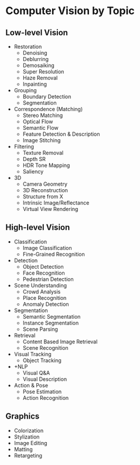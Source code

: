 # Computer Vision by Topic

## Low-level Vision

- Restoration
  - Denoising
  - Deblurring
  - Demosaiking
  - Super Resolution
  - Haze Removal
  - Inpainting
- Grouping
  - Boundary Detection
  - Segmentation
- Correspondence (Matching)
  - Stereo Matching
  - Optical Flow
  - Semantic Flow
  - Feature Detection & Description
  - Image Stitching
- Filtering
  - Texture Removal
  - Depth SR
  - HDR Tone Mapping
  - Saliency
- 3D
  - Camera Geometry
  - 3D Reconstruction
  - Structure from X
  - Intrinsic Image/Reflectance
  - Virtual View Rendering

## High-level Vision

- Classification
  - Image Classification
  - Fine-Grained Recognition
- Detection
  - Object Detection
  - Face Recognition
  - Pedestrian Detection
- Scene Understanding
  - Crowd Analysis
  - Place Recognition
  - Anomaly Detection
- Segmentation
  - Semantic Segmentation
  - Instance Segmentation
  - Scene Parsing
- Retrieval
  - Content Based Image Retrieval
  - Scene Recognition
- Visual Tracking
  - Object Tracking
- +NLP
  - Visual Q&A
  - Visual Description
- Action & Pose
  - Pose Estimation
  - Action Recognition

## Graphics

- Colorization
- Stylization
- Image Editing
- Matting
- Retargeting

